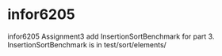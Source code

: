 # infor6205
infor6205
Assignment3 add InsertionSortBenchmark for part 3.
InsertionSortBenchmark is in test/sort/elements/
